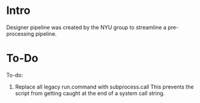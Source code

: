# Intro
Designer pipeline was created by the NYU group to streamline a pre-processing pipeline.

# To-Do
To-do:
1. Replace all legacy run.command with subprocess.call
This prevents the script from getting caught at the end of a system call string.
